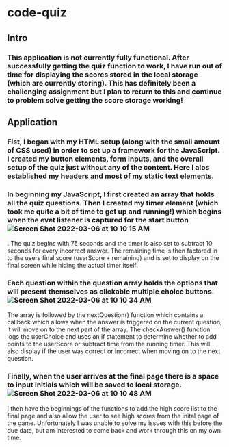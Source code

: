 # code-quiz

## Intro
### This application is not currently fully functional. After successfully getting the quiz function to work, I have run out of time for displaying the scores stored in the local storage (which are currently storing). This has definitely been a challenging assignment but I plan to return to this and continue to problem solve getting the score storage working!

## Application
### Fist, I began with my HTML setup (along with the small amount of CSS used) in order to set up a framework for the JavaScript. I created my button elements, form inputs, and the overall setup of the quiz just without any of the content. Here I alos established my headers and most of my static text elements.

### In beginning my JavaScript, I first created an array that holds all the quiz questions. Then I created my timer element (which took me quite a bit of time to get up and running!) which begins when the evet listener is captured for the start button![Screen Shot 2022-03-06 at 10 10 15 AM](https://user-images.githubusercontent.com/96094719/156933550-052c91a2-20a7-4621-a0cb-5b7a08c60fac.png)
. The quiz begins with 75 seconds and the timer is also set to subtract 10 seconds for every incorrect answer. The remaining time is then factored in to the users final score (userScore + remaining) and is set to display on the final screen while hiding the actual timer itself. 

### Each question within the question array holds the options that will present themselves as clickable multiple choice buttons.![Screen Shot 2022-03-06 at 10 10 34 AM](https://user-images.githubusercontent.com/96094719/156933539-8b7b50db-54d5-47d4-87d7-4a3447c88490.png)
 The array is followed by the nextQuestion() function which contains a callback which allows when the answer is triggered on the current question, it will move on to the next part of the array. The checkAnswer() function logs the userChoice and uses an if statement to determine whether to add points to the userScore or subtract time from the running timer. This will also display if the user was correct or incorrect when moving on to the next question. 

### Finally, when the user arrives at the final page there is a space to input initials which will be saved to local storage.![Screen Shot 2022-03-06 at 10 10 48 AM](https://user-images.githubusercontent.com/96094719/156933529-4cbb506f-c695-4b96-bd1d-1319c0e078cc.png)
 I then have the beginnings of the functions to add the high score list to the final page and also allow the user to see high scores from the inital page of the game. Unfortunately I was unable to solve my issues with this before the due date, but am interested to come back and work through this on my own time.
